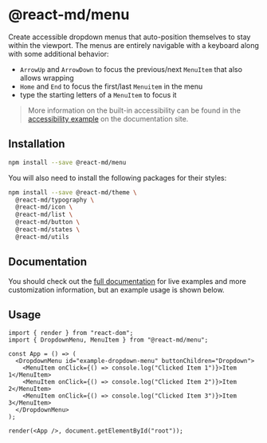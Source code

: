 # @react-md/menu

Create accessible dropdown menus that auto-position themselves to stay within
the viewport. The menus are entirely navigable with a keyboard along with some
additional behavior:

- `ArrowUp` and `ArrowDown` to focus the previous/next `MenuItem` that also
  allows wrapping
- `Home` and `End` to focus the first/last `Menuitem` in the menu
- type the starting letters of a `MenuItem` to focus it

<!-- DOCS_REMOVE -->

> More information on the built-in accessibility can be found in the
> [accessibility example](https://react-md.dev/packages/menu/demos#accessibility-example-title)
> on the documentation site.

<!-- DOCS_REMOVE_END -->

## Installation

```sh
npm install --save @react-md/menu
```

You will also need to install the following packages for their styles:

```sh
npm install --save @react-md/theme \
  @react-md/typography \
  @react-md/icon \
  @react-md/list \
  @react-md/button \
  @react-md/states \
  @react-md/utils
```

<!-- DOCS_REMOVE -->

## Documentation

You should check out the
[full documentation](https://react-md.dev/packages/menu/demos) for live examples
and more customization information, but an example usage is shown below.

<!-- DOCS_REMOVE_END -->

## Usage

```tsx
import { render } from "react-dom";
import { DropdownMenu, MenuItem } from "@react-md/menu";

const App = () => (
  <DropdownMenu id="example-dropdown-menu" buttonChildren="Dropdown">
    <MenuItem onClick={() => console.log("Clicked Item 1")}>Item 1</MenuItem>
    <MenuItem onClick={() => console.log("Clicked Item 2")}>Item 2</MenuItem>
    <MenuItem onClick={() => console.log("Clicked Item 3")}>Item 3</MenuItem>
  </DropdownMenu>
);

render(<App />, document.getElementById("root"));
```
